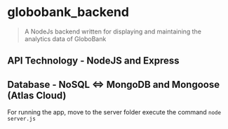 # globobank_backend

> A NodeJs backend written for displaying and maintaining the analytics data of GloboBank

## API Technology - NodeJS and Express
## Database - NoSQL <=> MongoDB and Mongoose (Atlas Cloud)


For running the app, move to the server folder execute the command `node server.js`